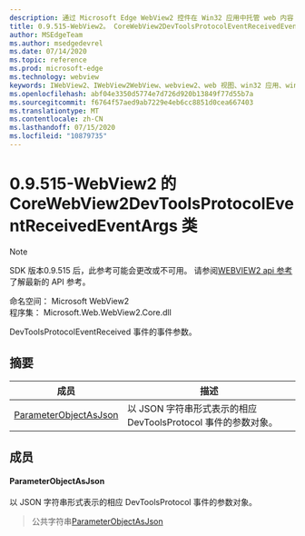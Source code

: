 ```yaml
---
description: 通过 Microsoft Edge WebView2 控件在 Win32 应用中托管 web 内容
title: 0.9.515-WebView2。 CoreWebView2DevToolsProtocolEventReceivedEventArgs
author: MSEdgeTeam
ms.author: msedgedevrel
ms.date: 07/14/2020
ms.topic: reference
ms.prod: microsoft-edge
ms.technology: webview
keywords: IWebView2、IWebView2WebView、webview2、web 视图、win32 应用、win32、edge、ICoreWebView2、ICoreWebView2Controller、浏览器控件、边缘 html
ms.openlocfilehash: abf04e3350d5774e7d726d920b13849f77d55b7a
ms.sourcegitcommit: f6764f57aed9ab7229e4eb6cc8851d0cea667403
ms.translationtype: MT
ms.contentlocale: zh-CN
ms.lasthandoff: 07/15/2020
ms.locfileid: "10879735"
---
```

# 0.9.515-WebView2 的 CoreWebView2DevToolsProtocolEventReceivedEventArgs 类 

> [!NOTE]
> SDK 版本0.9.515 后，此参考可能会更改或不可用。 请参阅[WEBVIEW2 api 参考](../../../webview2-api-reference.md)了解最新的 API 参考。

命名空间： Microsoft WebView2 \
程序集： Microsoft.Web.WebView2.Core.dll

DevToolsProtocolEventReceived 事件的事件参数。

## 摘要

 成员                        | 描述
--------------------------------|---------------------------------------------
[ParameterObjectAsJson](#parameterobjectasjson) | 以 JSON 字符串形式表示的相应 DevToolsProtocol 事件的参数对象。

## 成员

#### ParameterObjectAsJson 

以 JSON 字符串形式表示的相应 DevToolsProtocol 事件的参数对象。

> 公共字符串[ParameterObjectAsJson](#parameterobjectasjson)

